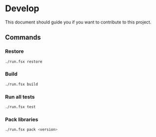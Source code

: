 # Develop

This document should guide you if you want to contribute to this project.

## Commands

### Restore
```bash
./run.fsx restore
```

### Build
```bash
./run.fsx build
```

### Run all tests
```bash
./run.fsx test
```

### Pack libraries
```bash
./run.fsx pack <version>
```
